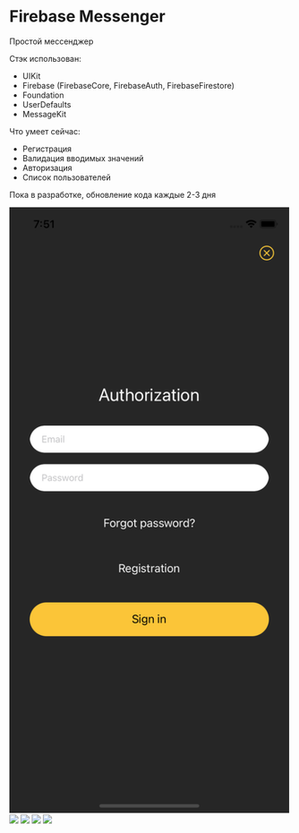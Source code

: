 # Firebase Messenger
Простой мессенджер 

Стэк использован:
- UIKit
- Firebase (FirebaseCore, FirebaseAuth, FirebaseFirestore)
- Foundation
- UserDefaults
- MessageKit

Что умеет сейчас:
- Регистрация
- Валидация вводимых значений
- Авторизация
- Список пользователей

Пока в разработке, обновление кода каждые 2-3 дня


<img src="https://raw.githubusercontent.com/nelermont/-Firebase_messenger/main/ReadWrite_Firebase/Assets.xcassets/Simulator1.imageset/Simulator1.png" width="500" />
<img src="https://raw.githubusercontent.com/nelermont/-Firebase_messenger/main/ReadWrite_Firebase/Assets.xcassets/Simulator1.imageset/Simulator2.png" width="500" />
<img src="https://raw.githubusercontent.com/nelermont/-Firebase_messenger/main/ReadWrite_Firebase/Assets.xcassets/Simulator1.imageset/Simulator3.png" width="500" />
<img src="https://raw.githubusercontent.com/nelermont/-Firebase_messenger/main/ReadWrite_Firebase/Assets.xcassets/Simulator1.imageset/Simulator4.png" width="500" />
<img src="https://raw.githubusercontent.com/nelermont/-Firebase_messenger/main/ReadWrite_Firebase/Assets.xcassets/Simulator1.imageset/Simulator5.png" width="500" />

